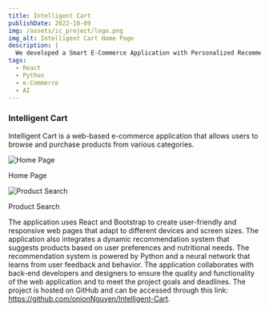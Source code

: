 ```yaml
---
title: Intelligent Cart
publishDate: 2022-10-09
img: /assets/ic_project/logo.png
img_alt: Intelligent Cart Home Page
description: |
  We developed a Smart E-Commerce Application with Personalized Recommendations
tags:
  - React
  - Python
  - e-Commerce
  - AI
---
```


### Intelligent Cart

Intelligent Cart is a web-based e-commerce application that allows users to browse and purchase products from various categories.

<Carousel>
  <div>
    <img src="/assets/ic_project/IC_home.png" alt="Home Page" />
    <p className="legend">Home Page</p>
  </div>
  <div>
    <img src="/assets/ic_project/IC_searchbar.png" alt="Product Search" />
    <p className="legend">Product Search</p>
  </div>
</Carousel>

The application uses React and Bootstrap to create user-friendly and responsive web pages that adapt to different devices and screen sizes. The application also integrates a dynamic recommendation system that suggests products based on user preferences and nutritional needs. The recommendation system is powered by Python and a neural network that learns from user feedback and behavior. The application collaborates with back-end developers and designers to ensure the quality and functionality of the web application and to meet the project goals and deadlines. The project is hosted on GitHub and can be accessed through this link: https://github.com/onionNguyen/Intelligent-Cart.